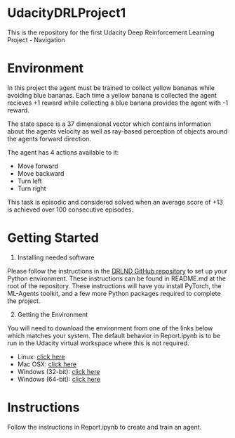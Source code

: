 # UdacityDRLProject1
This is the repository for the first Udacity Deep Reinforcement Learning Project - Navigation

# Environment
In this project the agent must be trained to collect yellow bananas while avoiding blue bananas. Each time a yellow banana is collected the agent recieves +1 reward while collecting a blue banana provides the agent with -1 reward.

The state space is a 37 dimensional vector which contains information about the agents velocity as well as ray-based perception of objects around the agents forward direction.

The agent has 4 actions available to it:
- Move forward
- Move backward
- Turn left
- Turn right

This task is episodic and considered solved when an average score of +13 is achieved over 100 consecutive episodes.

# Getting Started

1. Installing needed software

Please follow the instructions in the [DRLND GitHub repository](https://github.com/udacity/deep-reinforcement-learning#dependencies) to set up your Python environment. These instructions can be found in README.md at the root of the repository. These instructions will have you install PyTorch, the ML-Agents toolkit, and a few more Python packages required to complete the project.

2. Getting the Environment

You will need to download the environment from one of the links below which matches your system. The default behavior in Report.ipynb is to be run in the Udacity virtual workspace where this is not required.

- Linux: [click here](https://s3-us-west-1.amazonaws.com/udacity-drlnd/P1/Banana/Banana_Linux.zip)
- Mac OSX: [click here](https://s3-us-west-1.amazonaws.com/udacity-drlnd/P1/Banana/Banana.app.zip)
- Windows (32-bit): [click here](https://s3-us-west-1.amazonaws.com/udacity-drlnd/P1/Banana/Banana_Windows_x86.zip)
- Windows (64-bit): [click here](https://s3-us-west-1.amazonaws.com/udacity-drlnd/P1/Banana/Banana_Windows_x86_64.zip)

# Instructions
Follow the instructions in Report.ipynb to create and train an agent.

